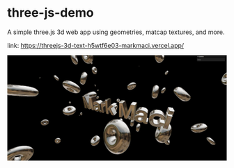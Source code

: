 # three-js-demo
A simple three.js 3d web app using geometries, matcap textures, and more.

link: https://threejs-3d-text-h5wtf6e03-markmaci.vercel.app/

![alt text](https://github.com/markmaci/three-js-demo/blob/main/preview.png?raw=true)
